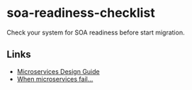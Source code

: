 # soa-readiness-checklist

Check your system for SOA readiness before start migration.


## Links

* [Microservices Design Guide](https://medium.com/platform-engineer/microservices-design-guide-eca0b799a7e8)
* [When microservices fail...](https://docs.google.com/spreadsheets/d/1vjnjAII_8TZBv2XhFHra7kEQzQpOHSZpFIWDjynYYf0/edit#gid=0)
